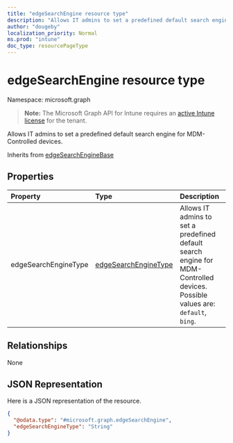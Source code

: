 ```yaml
---
title: "edgeSearchEngine resource type"
description: "Allows IT admins to set a predefined default search engine for MDM-Controlled devices."
author: "dougeby"
localization_priority: Normal
ms.prod: "intune"
doc_type: resourcePageType
---
```


# edgeSearchEngine resource type

Namespace: microsoft.graph

> **Note:** The Microsoft Graph API for Intune requires an [active Intune license](https://go.microsoft.com/fwlink/?linkid=839381) for the tenant.

Allows IT admins to set a predefined default search engine for MDM-Controlled devices.


Inherits from [edgeSearchEngineBase](../resources/intune-deviceconfig-edgesearchenginebase.md)

## Properties
|Property|Type|Description|
|:---|:---|:---|
|edgeSearchEngineType|[edgeSearchEngineType](../resources/intune-deviceconfig-edgesearchenginetype.md)|Allows IT admins to set a predefined default search engine for MDM-Controlled devices. Possible values are: `default`, `bing`.|

## Relationships
None

## JSON Representation
Here is a JSON representation of the resource.
<!-- {
  "blockType": "resource",
  "@odata.type": "microsoft.graph.edgeSearchEngine"
}
-->
``` json
{
  "@odata.type": "#microsoft.graph.edgeSearchEngine",
  "edgeSearchEngineType": "String"
}
```









